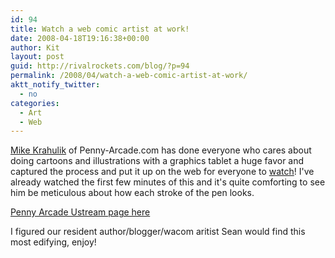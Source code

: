 ```yaml
---
id: 94
title: Watch a web comic artist at work!
date: 2008-04-18T19:16:38+00:00
author: Kit
layout: post
guid: http://rivalrockets.com/blog/?p=94
permalink: /2008/04/watch-a-web-comic-artist-at-work/
aktt_notify_twitter:
  - no
categories:
  - Art
  - Web
---
```

[Mike Krahulik](http://en.wikipedia.org/wiki/Mike_Krahulik "Mike Krahulik") of Penny-Arcade.com has done everyone who cares about doing cartoons and illustrations with a graphics tablet a huge favor and captured the process and put it up on the web for everyone to <a href="http://www.penny-arcade.com/2008/4/18/" target="_blank">watch</a>!  I've already watched the first few minutes of this and it's quite comforting to see him be meticulous about how each stroke of the pen looks.

[Penny Arcade Ustream page here](http://www.ustream.tv/channel/penny-arcade-tv)
  

  
I figured our resident author/blogger/wacom aritist Sean would find this most edifying, enjoy!
